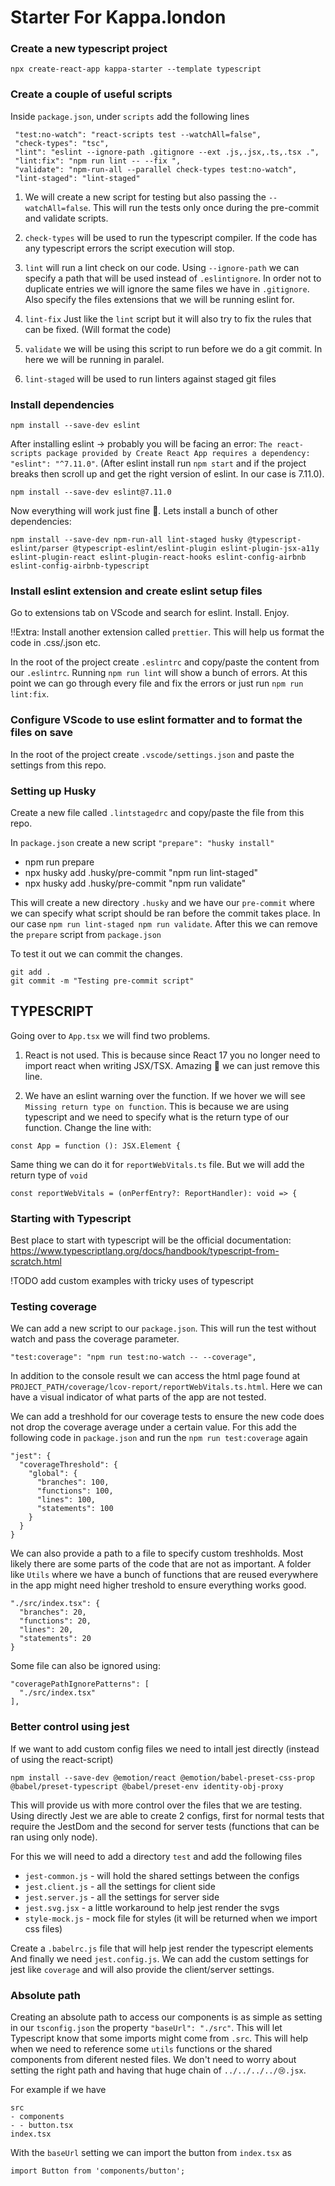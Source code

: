 # Starter For Kappa.london

### Create a new typescript project

```
npx create-react-app kappa-starter --template typescript
```

### Create a couple of useful scripts

Inside `package.json`, under `scripts` add the following lines

```
 "test:no-watch": "react-scripts test --watchAll=false",
 "check-types": "tsc",
 "lint": "eslint --ignore-path .gitignore --ext .js,.jsx,.ts,.tsx .",
 "lint:fix": "npm run lint -- --fix ",
 "validate": "npm-run-all --parallel check-types test:no-watch",
 "lint-staged": "lint-staged"
```

1. We will create a new script for testing but also passing the `--watchAll=false`. This will run the tests only once during the pre-commit and validate scripts.

2. `check-types` will be used to run the typescript compiler. If the code has any typescript errors the script execution will stop.

3. `lint` will run a lint check on our code. Using `--ignore-path` we can specify a path that will be used instead of `.eslintignore`. In order not to duplicate entries we will ignore the same files we have in `.gitignore`. Also specify the files extensions that we will be running eslint for.

4. `lint-fix` Just like the `lint` script but it will also try to fix the rules that can be fixed. (Will format the code)

5. `validate` we will be using this script to run before we do a git commit. In here we will be running in paralel.

6. `lint-staged` will be used to run linters against staged git files

### Install dependencies

```
npm install --save-dev eslint
```

After installing eslint -> probably you will be facing an error: `The react-scripts package provided by Create React App requires a dependency: "eslint": "^7.11.0"`. (After eslint install run `npm start` and if the project breaks then scroll up and get the right version of eslint. In our case is 7.11.0).

```
npm install --save-dev eslint@7.11.0
```

Now everything will work just fine 🎉. Lets install a bunch of other dependencies:

```
npm install --save-dev npm-run-all lint-staged husky @typescript-eslint/parser @typescript-eslint/eslint-plugin eslint-plugin-jsx-a11y eslint-plugin-react eslint-plugin-react-hooks eslint-config-airbnb eslint-config-airbnb-typescript
```

### Install eslint extension and create eslint setup files

Go to extensions tab on VScode and search for eslint. Install. Enjoy.

!!Extra: Install another extension called `prettier`. This will help us format the code in .css/.json etc.

In the root of the project create `.eslintrc` and copy/paste the content from our `.eslintrc`. Running `npm run lint` will show a bunch of errors. At this point we can go through every file and fix the errors or just run `npm run lint:fix`.

### Configure VScode to use eslint formatter and to format the files on save

In the root of the project create `.vscode/settings.json` and paste the settings from this repo.

### Setting up Husky

Create a new file called `.lintstagedrc` and copy/paste the file from this repo.

In `package.json` create a new script `"prepare": "husky install"`

- npm run prepare
- npx husky add .husky/pre-commit "npm run lint-staged"
- npx husky add .husky/pre-commit "npm run validate"

This will create a new directory `.husky` and we have our `pre-commit` where we can specify what script should be ran before the commit takes place. In our case `npm run lint-staged npm run validate`. After this we can remove the `prepare` script from `package.json`

To test it out we can commit the changes.

```
git add .
git commit -m "Testing pre-commit script"
```

## TYPESCRIPT

Going over to `App.tsx` we will find two problems.

1. React is not used. This is because since React 17 you no longer need to import react when writing JSX/TSX. Amazing 🎉 we can just remove this line.

2. We have an eslint warning over the function. If we hover we will see `Missing return type on function`. This is because we are using typescript and we need to specify what is the return type of our function. Change the line with:

```
const App = function (): JSX.Element {
```

Same thing we can do it for `reportWebVitals.ts` file. But we will add the return type of `void`

```
const reportWebVitals = (onPerfEntry?: ReportHandler): void => {
```

### Starting with Typescript

Best place to start with typescript will be the official documentation: https://www.typescriptlang.org/docs/handbook/typescript-from-scratch.html

!TODO add custom examples with tricky uses of typescript

### Testing coverage

We can add a new script to our `package.json`. This will run the test without watch and pass the coverage parameter.

```
"test:coverage": "npm run test:no-watch -- --coverage",
```

In addition to the console result we can access the html page found at `PROJECT_PATH/coverage/lcov-report/reportWebVitals.ts.html`. Here we can have a visual indicator of what parts of the app are not tested.

We can add a treshhold for our coverage tests to ensure the new code does not drop the coverage average under a certain value. For this add the following code in `package.json` and run the `npm run test:coverage` again

```
"jest": {
  "coverageThreshold": {
    "global": {
      "branches": 100,
      "functions": 100,
      "lines": 100,
      "statements": 100
    }
  }
}
```

We can also provide a path to a file to specify custom treshholds. Most likely there are some parts of the code that are not as important. A folder like `Utils` where we have a bunch of functions that are reused everywhere in the app might need higher treshold to ensure everything works good.

```
"./src/index.tsx": {
  "branches": 20,
  "functions": 20,
  "lines": 20,
  "statements": 20
}
```

Some file can also be ignored using:

```
"coveragePathIgnorePatterns": [
  "./src/index.tsx"
],
```

### Better control using jest

If we want to add custom config files we need to intall jest directly (instead of using the react-script)

```
npm install --save-dev @emotion/react @emotion/babel-preset-css-prop @babel/preset-typescript @babel/preset-env identity-obj-proxy
```

This will provide us with more control over the files that we are testing. Using directly Jest we are able to create 2 configs, first for normal tests that require the JestDom and the second for server tests (functions that can be ran using only node).

For this we will need to add a directory `test` and add the following files

- `jest-common.js` - will hold the shared settings between the configs
- `jest.client.js` - all the settings for client side
- `jest.server.js` - all the settings for server side
- `jest.svg.jsx` - a little workaround to help jest render the svgs
- `style-mock.js` - mock file for styles (it will be returned when we import css files)

Create a `.babelrc.js` file that will help jest render the typescript elements
And finally we need `jest.config.js`. We can add the custom settings for jest like `coverage` and will also provide the client/server settings.

### Absolute path

Creating an absolute path to access our components is as simple as setting in our `tsconfig.json` the property `"baseUrl": "./src"`. This will let Typescript know that some imports might come from `.src`. This will help when we need to reference some `utils` functions or the shared components from diferent nested files. We don't need to worry about setting the right path and having that huge chain of `../../../../😢.jsx`.

For example if we have

```
src
- components
- - button.tsx
index.tsx
```

With the `baseUrl` setting we can import the button from `index.tsx` as

```
import Button from 'components/button';
```
